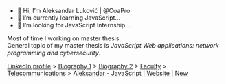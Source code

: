 - 👋 Hi, I’m Aleksandar Luković | @CoaPro
- 🌱 I’m currently learning JavaScript...
- 💞️ I’m looking for JavaScript Internship...

Most of time I working on master thesis. <br>
General topic of my master thesis is *JavaScript Web applications: network programming and cybersecurity*.


 [LinkedIn profile](https://linkedin.com/in/aleksandar-lukovic) > [Biography 1](https://aleksandarlukovic.herokuapp.com/profil/profile) > [Biography 2](https://aleksandarlukovic.herokuapp.com/root/opis´) > [Faculty](https://aleksandarlukovic.herokuapp.com/profil/faculty) > [Telecommunications](https://aleksandarlukovic.herokuapp.com/telekomunikacije) > [Aleksandar - JavaScript | Website | New](https://aleksandar-js.herokuapp.com)
